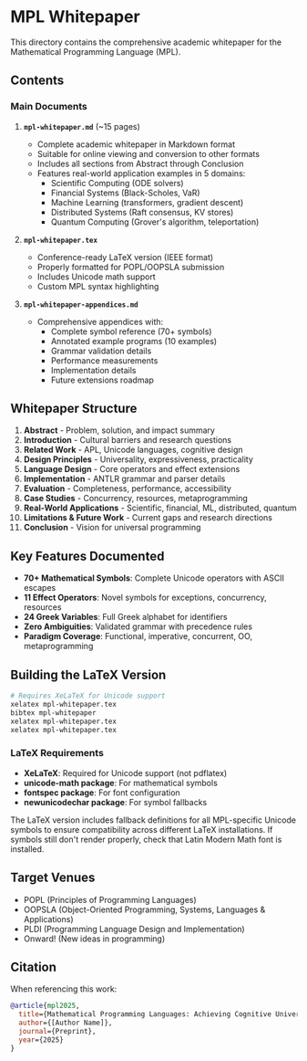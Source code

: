 # MPL Whitepaper

This directory contains the comprehensive academic whitepaper for the Mathematical Programming Language (MPL).

## Contents

### Main Documents

1. **`mpl-whitepaper.md`** (~15 pages)
   - Complete academic whitepaper in Markdown format
   - Suitable for online viewing and conversion to other formats
   - Includes all sections from Abstract through Conclusion
   - Features real-world application examples in 5 domains:
     - Scientific Computing (ODE solvers)
     - Financial Systems (Black-Scholes, VaR)
     - Machine Learning (transformers, gradient descent)
     - Distributed Systems (Raft consensus, KV stores)
     - Quantum Computing (Grover's algorithm, teleportation)

2. **`mpl-whitepaper.tex`** 
   - Conference-ready LaTeX version (IEEE format)
   - Properly formatted for POPL/OOPSLA submission
   - Includes Unicode math support
   - Custom MPL syntax highlighting

3. **`mpl-whitepaper-appendices.md`**
   - Comprehensive appendices with:
     - Complete symbol reference (70+ symbols)
     - Annotated example programs (10 examples)
     - Grammar validation details
     - Performance measurements
     - Implementation details
     - Future extensions roadmap

## Whitepaper Structure

1. **Abstract** - Problem, solution, and impact summary
2. **Introduction** - Cultural barriers and research questions
3. **Related Work** - APL, Unicode languages, cognitive design
4. **Design Principles** - Universality, expressiveness, practicality
5. **Language Design** - Core operators and effect extensions
6. **Implementation** - ANTLR grammar and parser details
7. **Evaluation** - Completeness, performance, accessibility
8. **Case Studies** - Concurrency, resources, metaprogramming
9. **Real-World Applications** - Scientific, financial, ML, distributed, quantum
10. **Limitations & Future Work** - Current gaps and research directions
11. **Conclusion** - Vision for universal programming

## Key Features Documented

- **70+ Mathematical Symbols**: Complete Unicode operators with ASCII escapes
- **11 Effect Operators**: Novel symbols for exceptions, concurrency, resources
- **24 Greek Variables**: Full Greek alphabet for identifiers
- **Zero Ambiguities**: Validated grammar with precedence rules
- **Paradigm Coverage**: Functional, imperative, concurrent, OO, metaprogramming

## Building the LaTeX Version

```bash
# Requires XeLaTeX for Unicode support
xelatex mpl-whitepaper.tex
bibtex mpl-whitepaper
xelatex mpl-whitepaper.tex
xelatex mpl-whitepaper.tex
```

### LaTeX Requirements

- **XeLaTeX**: Required for Unicode support (not pdflatex)
- **unicode-math package**: For mathematical symbols
- **fontspec package**: For font configuration
- **newunicodechar package**: For symbol fallbacks

The LaTeX version includes fallback definitions for all MPL-specific Unicode symbols to ensure compatibility across different LaTeX installations. If symbols still don't render properly, check that Latin Modern Math font is installed.

## Target Venues

- POPL (Principles of Programming Languages)
- OOPSLA (Object-Oriented Programming, Systems, Languages & Applications)
- PLDI (Programming Language Design and Implementation)
- Onward! (New ideas in programming)

## Citation

When referencing this work:

```bibtex
@article{mpl2025,
  title={Mathematical Programming Languages: Achieving Cognitive Universality Through Unicode-Based Syntax},
  author={[Author Name]},
  journal={Preprint},
  year={2025}
}
```